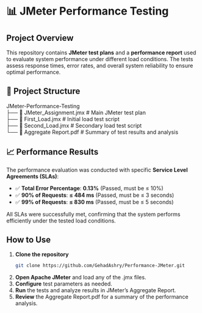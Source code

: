 # 📊 JMeter Performance Testing  

##  Project Overview  
This repository contains **JMeter test plans** and a **performance report** used to evaluate system performance under different load conditions. The tests assess response times, error rates, and overall system reliability to ensure optimal performance.  

## 📂 Project Structure  
JMeter-Performance-Testing \
├── 📄 JMeter_Assignment.jmx # Main JMeter test plan \
├── 📄 First_Load.jmx # Initial load test script \
├── 📄 Second_Load.jmx # Secondary load test script \
└── 📄 Aggregate Report.pdf # Summary of test results and analysis

## 📈 Performance Results  
The performance evaluation was conducted with specific **Service Level Agreements (SLAs)**:  

- ✅ **Total Error Percentage**: **0.13%** (Passed, must be ≤ 10%)  
- ✅ **90% of Requests**: **≤ 484 ms** (Passed, must be ≤ 3 seconds)  
- ✅ **99% of Requests**: **≤ 830 ms** (Passed, must be ≤ 5 seconds)  

All SLAs were successfully met, confirming that the system performs efficiently under the tested load conditions.  

## How to Use  
1. **Clone the repository**  
   ```sh
   git clone https://github.com/GehadAshry/Performance-JMeter.git
2. **Open Apache JMeter**  and load any of the .jmx files.
3. **Configure** test parameters as needed.
4. **Run** the tests and analyze results in JMeter’s Aggregate Report.
5. **Review** the Aggregate Report.pdf for a summary of the performance analysis.
